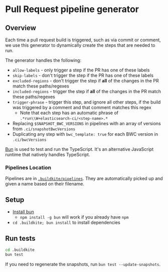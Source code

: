 # Pull Request pipeline generator

## Overview

Each time a pull request build is triggered, such as via commit or comment, we use this generator to dynamically create the steps that are needed to run.

The generator handles the following:

  - `allow-labels` - only trigger a step if the PR has one of these labels
  - `skip-labels` - don't trigger the step if the PR has one of these labels
  - `excluded-regions` - don't trigger the step if **all** of the changes in the PR match these paths/regexes
  - `included-regions` - trigger the step if **all** of the changes in the PR match these paths/regexes
  - `trigger-phrase` - trigger this step, and ignore all other steps, if the build was triggered by a comment and that comment matches this regex
    - Note that each step has an automatic phrase of `.*run\\W+elasticsearch-ci/<step-name>.*`
  - Replacing `$SNAPSHOT_BWC_VERSIONS` in pipelines with an array of versions from `.ci/snapshotBwcVersions`
  - Duplicating any step with `bwc_template: true` for each BWC version in `.ci/bwcVersions`

[Bun](https://bun.sh/) is used to test and run the TypeScript. It's an alternative JavaScript runtime that natively handles TypeScript.

### Pipelines Location

Pipelines are in [`.buildkite/pipelines`](../../pipelines/pull-request). They are automatically picked up and given a name based on their filename.


## Setup

- [Install bun](https://bun.sh/)
  - `npm install -g bun` will work if you already have `npm`
- `cd .buildkite; bun install` to install dependencies

## Run tests

```bash
cd .buildkite
bun test
```

If you need to regenerate the snapshots, run `bun test --update-snapshots`.
